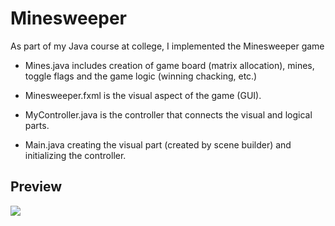 # Minesweeper
As part of my Java course at college, I implemented the Minesweeper game


* Mines.java includes creation of game board (matrix allocation), mines, toggle flags and the game logic (winning chacking, etc.)

* Minesweeper.fxml is the visual aspect of the game (GUI).

* MyController.java is the controller that connects the visual and logical parts.

* Main.java creating the visual part (created by scene builder) and initializing the controller.

## Preview
![](https://github.com/senderh55/Minesweeper/mine.gif)
